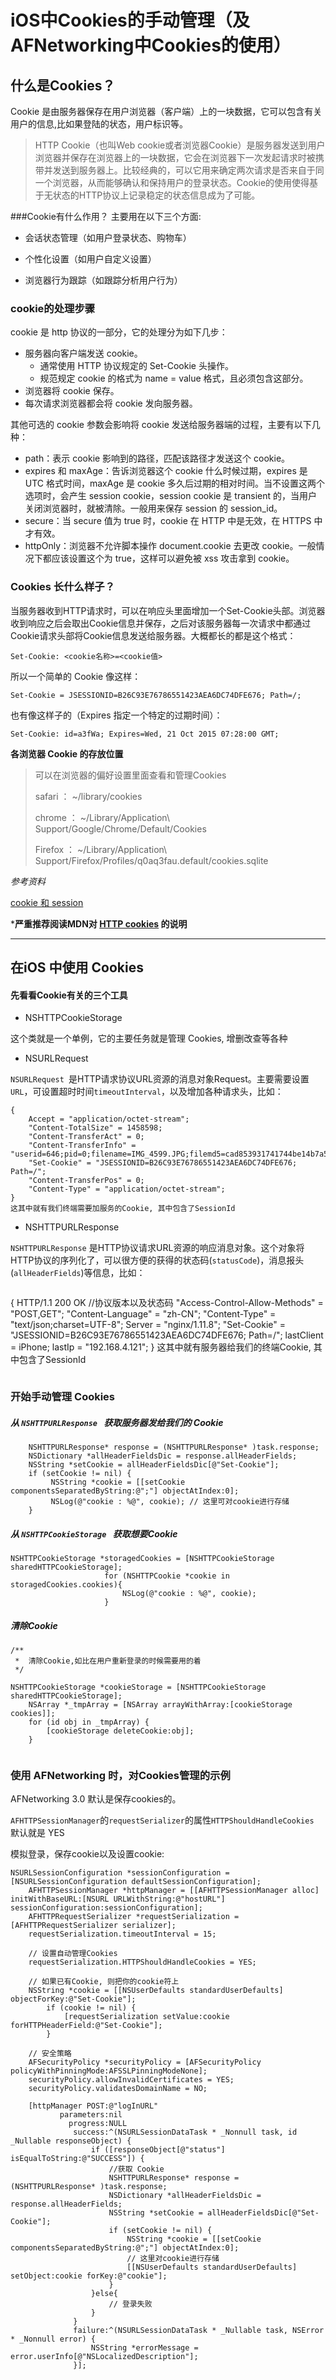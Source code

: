 # iOS中Cookies的手动管理（及AFNetworking中Cookies的使用）


## 什么是Cookies？

Cookie 是由服务器保存在用户浏览器（客户端）上的一块数据，它可以包含有关用户的信息,比如果登陆的状态，用户标识等。

>HTTP Cookie（也叫Web cookie或者浏览器Cookie）是服务器发送到用户浏览器并保存在浏览器上的一块数据，它会在浏览器下一次发起请求时被携带并发送到服务器上。比较经典的，可以它用来确定两次请求是否来自于同一个浏览器，从而能够确认和保持用户的登录状态。Cookie的使用使得基于无状态的HTTP协议上记录稳定的状态信息成为了可能。

###Cookie有什么作用？
主要用在以下三个方面:

* 会话状态管理（如用户登录状态、购物车）

* 个性化设置（如用户自定义设置）

* 浏览器行为跟踪（如跟踪分析用户行为）

### cookie的处理步骤
cookie 是 http 协议的一部分，它的处理分为如下几步：

* 服务器向客户端发送 cookie。
	* 通常使用 HTTP 协议规定的 Set-Cookie 头操作。
	* 规范规定 cookie 的格式为 name = value 格式，且必须包含这部分。
* 浏览器将 cookie 保存。
* 每次请求浏览器都会将 cookie 发向服务器。

其他可选的 cookie 参数会影响将 cookie 发送给服务器端的过程，主要有以下几种：

* path：表示 cookie 影响到的路径，匹配该路径才发送这个 cookie。
* expires 和 maxAge：告诉浏览器这个 cookie 什么时候过期，expires 是 UTC 格式时间，maxAge 是 cookie 多久后过期的相对时间。当不设置这两个选项时，会产生 session cookie，session cookie 是 transient 的，当用户关闭浏览器时，就被清除。一般用来保存 session 的 session_id。
* secure：当 secure 值为 true 时，cookie 在 HTTP 中是无效，在 HTTPS 中才有效。
* httpOnly：浏览器不允许脚本操作 document.cookie 去更改 cookie。一般情况下都应该设置这个为 true，这样可以避免被 xss 攻击拿到 cookie。

### Cookies 长什么样子？

当服务器收到HTTP请求时，可以在响应头里面增加一个Set-Cookie头部。浏览器收到响应之后会取出Cookie信息并保存，之后对该服务器每一次请求中都通过Cookie请求头部将Cookie信息发送给服务器。大概都长的都是这个格式：

	Set-Cookie: <cookie名称>=<cookie值>
	
所以一个简单的 Cookie 像这样：

	Set-Cookie = JSESSIONID=B26C93E76786551423AEA6DC74DFE676; Path=/; 

也有像这样子的（Expires 指定一个特定的过期时间）：

	Set-Cookie: id=a3fWa; Expires=Wed, 21 Oct 2015 07:28:00 GMT;


**各浏览器 Cookie 的存放位置**
>可以在浏览器的偏好设置里面查看和管理Cookies
>
>safari ： ~/library/cookies
>
>chrome ： ~/Library/Application\ Support/Google/Chrome/Default/Cookies
>
>Firefox ： ~/Library/Application\ Support/Firefox/Profiles/q0aq3fau.default/cookies.sqlite

*参考资料*

[cookie 和 session](https://github.com/alsotang/node-lessons/tree/master/lesson16)

***严重推荐阅读MDN对 [HTTP cookies](https://developer.mozilla.org/zh-CN/docs/Web/HTTP/Cookies "Mozilla Developer Network") 的说明**

*****

## 在iOS 中使用 Cookies

#### 先看看Cookie有关的三个工具

* NSHTTPCookieStorage

这个类就是一个单例，它的主要任务就是管理 Cookies, 增删改查等各种

* NSURLRequest

`NSURLRequest `是HTTP请求协议URL资源的消息对象Request。主要需要设置`URL`，可设置超时时间`timeoutInterval`，以及增加各种请求头，比如：
>
```
{
    Accept = "application/octet-stream";
    "Content-TotalSize" = 1458598;
    "Content-TransferAct" = 0;
    "Content-TransferInfo" = "userid=646;pid=0;filename=IMG_4599.JPG;filemd5=cad853931741744be14b7a54bec2308e;";
    "Set-Cookie" = "JSESSIONID=B26C93E76786551423AEA6DC74DFE676; Path=/";
    "Content-TransferPos" = 0;
    "Content-Type" = "application/octet-stream";
}
这其中就有我们终端需要加服务的Cookie, 其中包含了SessionId
```

* NSHTTPURLResponse

>
`NSHTTPURLResponse` 是HTTP协议请求URL资源的响应消息对象。这个对象将HTTP协议的序列化了，可以很方便的获得的状态码(`statusCode`)，消息报头(`allHeaderFields`)等信息，比如：

>```
{
HTTP/1.1 200 OK  //协议版本以及状态码
      "Access-Control-Allow-Methods" = "POST,GET";
      "Content-Language" = "zh-CN";
      "Content-Type" = "text/json;charset=UTF-8";
      Server = "nginx/1.11.8";
      "Set-Cookie" = "JSESSIONID=B26C93E76786551423AEA6DC74DFE676; Path=/";
      lastClient = iPhone;
      lastIp = "192.168.4.121";
}
这其中就有服务器给我们的终端Cookie, 其中包含了SessionId
>```

### 开始手动管理 Cookies

##### 从 `NSHTTPURLResponse ` 获取服务器发给我们的 Cookie

```
	NSHTTPURLResponse* response = (NSHTTPURLResponse* )task.response;
	NSDictionary *allHeaderFieldsDic = response.allHeaderFields;
	NSString *setCookie = allHeaderFieldsDic[@"Set-Cookie"];
	if (setCookie != nil) {
		 NSString *cookie = [[setCookie componentsSeparatedByString:@";"] objectAtIndex:0];
		 NSLog(@"cookie : %@", cookie); // 这里可对cookie进行存储
	}
```

##### 从 `NSHTTPCookieStorage ` 获取想要Cookie
```
NSHTTPCookieStorage *storagedCookies = [NSHTTPCookieStorage sharedHTTPCookieStorage];
                     for (NSHTTPCookie *cookie in storagedCookies.cookies){
                         NSLog(@"cookie : %@", cookie);
                     }
```


##### 清除Cookie 

```
/**
 *  清除Cookie,如比在用户重新登录的时候需要用的着
 */

NSHTTPCookieStorage *cookieStorage = [NSHTTPCookieStorage sharedHTTPCookieStorage];
    NSArray *_tmpArray = [NSArray arrayWithArray:[cookieStorage cookies]];
    for (id obj in _tmpArray) {
        [cookieStorage deleteCookie:obj];
    }
    
```

### 使用 AFNetworking 时，对Cookies管理的示例
AFNetworking 3.0 默认是保存cookies的。

`AFHTTPSessionManager`的`requestSerializer`的属性`HTTPShouldHandleCookies `默认就是 YES

模拟登录，保存cookie以及设置cookie:

```
NSURLSessionConfiguration *sessionConfiguration = [NSURLSessionConfiguration defaultSessionConfiguration];
    AFHTTPSessionManager *httpManager = [[AFHTTPSessionManager alloc] initWithBaseURL:[NSURL URLWithString:@"hostURL"] sessionConfiguration:sessionConfiguration];
    AFHTTPRequestSerializer *requestSerialization = [AFHTTPRequestSerializer serializer];
    requestSerialization.timeoutInterval = 15;
    
    // 设置自动管理Cookies
    requestSerialization.HTTPShouldHandleCookies = YES;
    
    // 如果已有Cookie, 则把你的cookie符上
    NSString *cookie = [[NSUserDefaults standardUserDefaults] objectForKey:@"Set-Cookie"];
        if (cookie != nil) {
            [requestSerialization setValue:cookie forHTTPHeaderField:@"Set-Cookie"];
        }
    
    // 安全策略
    AFSecurityPolicy *securityPolicy = [AFSecurityPolicy policyWithPinningMode:AFSSLPinningModeNone];
    securityPolicy.allowInvalidCertificates = YES;
    securityPolicy.validatesDomainName = NO;
    
    [httpManager POST:@"logInURL"
           parameters:nil
             progress:NULL
              success:^(NSURLSessionDataTask * _Nonnull task, id  _Nullable responseObject) {
                  if ([responseObject[@"status"] isEqualToString:@"SUCCESS"]) {
                      //获取 Cookie
                      NSHTTPURLResponse* response = (NSHTTPURLResponse* )task.response;
                      NSDictionary *allHeaderFieldsDic = response.allHeaderFields;
                      NSString *setCookie = allHeaderFieldsDic[@"Set-Cookie"];
                      if (setCookie != nil) {
                          NSString *cookie = [[setCookie componentsSeparatedByString:@";"] objectAtIndex:0];
                          // 这里对cookie进行存储
                          [[NSUserDefaults standardUserDefaults] setObject:cookie forKey:@"cookie"];
                      }
                  }else{
                      // 登录失败
                  }
              }
              failure:^(NSURLSessionDataTask * _Nullable task, NSError * _Nonnull error) {
                  NSString *errorMessage = error.userInfo[@"NSLocalizedDescription"];
              }];
              
```



